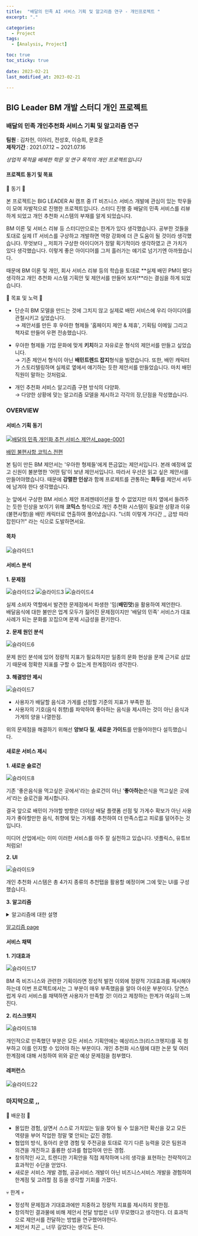 ```yaml
---
title:  "배달의 민족 AI 서비스 기획 및 알고리즘 연구 - 개인프로젝트 " 
excerpt: "."

categories:
  - Project
tags:
  - [Analysis, Project]

toc: true
toc_sticky: true
 
date: 2023-02-21
last_modified_at: 2023-02-21

---
```


## BIG Leader BM 개발 스터디 개인 프로젝트
### 배달의 민족 개인추천화 서비스 기획 및 알고리즘 연구

**팀원** : 김차헌, 이아리, 전성호, 이승희, 문호준  
**제작기간** : 2021.07.12 ~ 2021.07.16  

*상업적 목적을 배제한 학문 및 연구 목적의 개인 프로젝트입니다* 

#### 프로젝트 동기 및 목표

🐣 동기 🐣   

본 프로젝트는 BIG LEADER AI 캠프 중 IT 비즈니스 서비스 개발에 관심이 있는 학우들이 모여 자발적으로 진행한 프로젝트입니다. 
스터디 진행 중 배달의 민족 서비스를 리뷰하게 되었고 개인 추천화 시스템의 부재를 알게 되었습니다. 

BM 이론 및 서비스 리뷰 등 스터디만으로는 한계가 있다 생각했습니다. 공부한 것들을 토대로 실제 IT 서비스를 구상하고 개발하면 역량 강화에 더 큰 도움이 될 것이라 생각했습니다.
무엇보다 ,, 저희가 구상한 아이디어가 정말 획기적이라 생각하였고 큰 가치가 있다 생각했습니다. 이렇게 좋은 아이디어를 그저 흘러가는 얘기로 넘기기엔 아까웠습니다.  

때문에 BM 이론 및 개인, 회사 서비스 리뷰 등의 학습을 토대로 **실제 배민 PM이 됐다 생각하고 개인 추천화 시스템 기획안 및 제안서를 만들어 보자!**라는 결심을 하게 되었습니다.  

🐤 목표 및 노력 🐤
  
- 단순히 BM 모델을 만드는 것에 그치지 않고 실제로 배민 서비스에 우리 아이디어를 관철시키고 싶었습니다.     
$\to$ 제안서를 만든 후 우아한 형제들 '홈페이지 제안 & 제휴', 기획팀 이메일 그리고 책자로 만들어 우편 전송했습니다.   

- 우아한 형제들 기업 문화에 맞게 **키치**하고 자유로운 형식의 제안서를 만들고 싶었습니다.    
$\to$ 기존 제안서 형식이 아닌 **배민트렌드 잡지**형식을 빌렸습니다. 또한, 배민 캐릭터가 스토리텔링하며 실제로 옆에서 얘기하는 듯한 제안서를 만들었습니다. 마치 배민 직원이 말하는 것처럼요.  

- 개인 추천화 서비스 알고리즘 구현 방식의 다양화.   
$\to$ 다양한 상황에 맞는 알고리즘 모델을 제시하고 각각의 장,단점을 작성했습니다.   

### OVERVIEW

#### 서비스 기획 동기

[![배달의 민족 개인화 추천 서비스 제안서_page-0001](https://user-images.githubusercontent.com/67791317/199926974-d1bc593a-9f9b-4f92-b8f0-82613c8cfdf3.jpg)](https://github.com/heoni00/2021-Sub_Project-Baemin/tree/main/7.%20제안서%20자료/1.%20배민%20불편사항%20코믹스#readme)

[배민 불편사항 코믹스 전편](https://github.com/heoni00/2021-Sub_Project-Baemin/tree/main/7.%20제안서%20자료/1.%20배민%20불편사항%20코믹스#readme)

본 팀이 만든 BM 제안서는 '우아한 형제들'에게 뜬금없는 제안서입니다. 본래 예정에 없고 신원이 불분명한 '어떤 팀'이 보낸 제안서입니다. 
따라서 우선은 읽고 싶은 제안서를 만들어야했습니다. 때문에 **강렬한 인상**과 함께 프로제트를 관통하는 **화두**를 제안서 서두에 남겨야 한다 생각했습니다.  

눈 앞에서 구상한 BM 서비스 제안 프레젠테이션을 할 수 없었지만 마치 옆에서 들려주는 듯한 인상을 보이기 위해 **코믹스** 형식으로 개인 추천화 시스템이 필요한 상황과 이유(불편사항)을 배민 캐릭터로 연출하여 풀어냈습니다. "너희 이렇게 가다간 ,, 금방 따라잡힌다?!" 라는 식으로 도발하면서요. 

#### 목차 

![슬라이드1](https://user-images.githubusercontent.com/67791317/199927061-280f9800-7076-4ef2-ba43-4dcc67aea2dd.JPG)

#### 서비스 분석 

**1. 문제점**

![슬라이드2](https://user-images.githubusercontent.com/67791317/199927172-ea1b9c73-3835-44bb-a7df-ba339382c52d.JPG)
![슬라이드3](https://user-images.githubusercontent.com/67791317/199927184-2dfa12cc-d1e8-4e6f-a6b4-ecc0ad6262b5.JPG)
![슬라이드4](https://user-images.githubusercontent.com/67791317/199927185-55276726-ff4b-4cd4-9993-066edb4014e8.JPG)

실제 소비자 역할에서 발견한 문제점에서 파생한 '밈(**배민맛**)을 활용하여 제언한다.  
배달음식에 대한 불만은 업계 모두가 짊어진 문제점이지만 '배달의 민족' 서비스가 대표 사례가 되는 문화를 꼬집으며 문제 시급성을 환기한다.  

**2. 문제 원인 분석**

![슬라이드6](https://user-images.githubusercontent.com/67791317/199927250-d54f8ead-3562-4d01-91ba-fa26776abfbf.JPG)

문제 원인 분석에 있어 정량적 지표가 필요하지만 일종의 문화 현상을 문제 근거로 삼았기 때문에 정확한 지표를 구할 수 없는게 한계점이라 생각한다. 

**3. 해결방안 제시** 

![슬라이드7](https://user-images.githubusercontent.com/67791317/199927321-f92576e8-f8cf-426f-aa11-b6f4b03bccb3.JPG)

- 사용자가 배달할 음식과 가게를 선정할 기준의 지표가 부족한 점. 
- 사용자의 기호(음식 취향)를 파악하여 좋아하는 음식을 제시하는 것이 아닌 음식과 가게의 양을 나열한점.  

위의 문제점을 해결하기 위해선 **양보다 질**, **새로운 가이드**를 만들어야한다 설득했습니다. 

#### 새로운 서비스 제시 

**1. 새로운 슬로건**

![슬라이드8](https://user-images.githubusercontent.com/67791317/199927376-b87ae133-cc75-4d80-9e75-094312d52f98.JPG)

기존 '좋은음식을 먹고싶은 곳에서'라는 슬로건이 아닌 '**좋아하는**은식을 먹고싶은 곳에서'라는 슬로건을 제시합니다. 

결국 앞으로 배민이 가야할 방향은 더이상 배달 플랫폼 선점 및 가게수 확보가 아닌 사용자가 좋아할만한 음식, 취향에 맞는 가게를 추천하여 더 만족스럽고 피로를 덜어주는 것입니다.   

미디어 산업에서는 이미 이러한 서비스를 아주 잘 실천하고 있습니다. 넷플릭스, 유튜브 처럼요!

**2. UI**

![슬라이드9](https://user-images.githubusercontent.com/67791317/199927418-f5e0454e-73ea-412c-8d37-adf275b55037.JPG)

개인 추천화 시스템은 총 4가지 종류의 추천탭을 활용할 예정이며 그에 맞는 UI를 구성했습니다. 

**3. 알고리즘**

<details>
<summary>알고리즘에 대한 설명 </summary>

![슬라이드10](https://user-images.githubusercontent.com/67791317/199927609-3dc5e680-63cc-4df3-a881-3ecb3dc3698d.JPG)
![슬라이드11](https://user-images.githubusercontent.com/67791317/199927611-1446733e-9149-4246-8b65-80291487b0b2.JPG)
![슬라이드12](https://user-images.githubusercontent.com/67791317/199927613-97c6b82a-2fdf-4a8a-9260-efe03a02493d.JPG)
![슬라이드13](https://user-images.githubusercontent.com/67791317/199927616-313810bb-00dd-48b0-a006-72ee471d4495.JPG)
![슬라이드14](https://user-images.githubusercontent.com/67791317/199927618-11bf98e7-0f0e-4b66-91ae-8ccf36be5370.JPG)

</div>
</details>

[알고리즘 page](https://github.com/heoni00/2021-Sub_Project-Baemin/tree/main/3.%20알고리즘)

#### 서비스 채택

**1. 기대효과** 

![슬라이드17](https://user-images.githubusercontent.com/67791317/199927733-0fb4ae54-56c1-4897-90be-61b2dd370a62.JPG)

BM 즉 비즈니스와 관련한 기획이라면 정성적 발전 이외에 정량적 기대효과를 제시해야하는데 이번 프로젝트에서는 그 부분이 매우 부족했음을 알아 아쉬운 부분이다. 당연스럽게 우리 서비스를 채택하면 사용자가 만족할 것! 이라고 제창하는 한계가 여실히 느껴진다. 

**2. 리스크헷지** 

![슬라이드18](https://user-images.githubusercontent.com/67791317/199927756-9f738ce9-d251-4e9d-917f-0ea5e35fe064.JPG)

개인적으로 만족했던 부분은 모든 서비스 기획안에는 예상리스크(리스크헷지)를 꼭 첨부하고 이를 인지할 수 있어야 하는 부분이다. 개인 추천화 시스템에 대한 논문 및 여러 한계점에 대해 서칭하여 위와 같은 예상 문제점을 첨부했다. 

#### 레퍼런스 

![슬라이드22](https://user-images.githubusercontent.com/67791317/199928162-28b523d4-85b8-478e-863c-ab53b0f03304.jpg)

### 마지막으로 ,,

🐥 배운점 🐥

- 몰입한 경험, 살면서 스스로 가치있는 일을 찾아 될 수 있을거란 확신을 갖고 모든 역량을 부어 작업한 정말 몇 안되는 값진 경험. 
- 협업의 방식, 동아리 운영 경험 및 주전공을 토대로 각기 다른 능력을 갖은 팀원과 의견을 개진하고 훌륭한 성과를 협업하여 만든 경험.
- 창의적인 사고, 트렌디한 기획안을 직접 제작하며 나의 생각을 표현하는 전략적이고 효과적인 수단을 얻었다. 
- 새로운 서비스 개발 경험, 공공서비스 개발이 아닌 비즈니스서비스 개발을 경험하여 한계점 및 고려할 점 등을 생각할 기회를 가졌다. 

💀 한계 💀 

- 정성적 문제점과 기대효과에만 치중하고 정량적 지표를 제시하지 못한점. 
- 창의적인 결과물에 비해 제안서 전달 방법은 너무 무모했다고 생각한다. 더 효과적으로 제안서를 전달하는 방법을 연구했어야한다. 
- 제안서 치곤 ,, 너무 길었다는 생각도 든다. 
